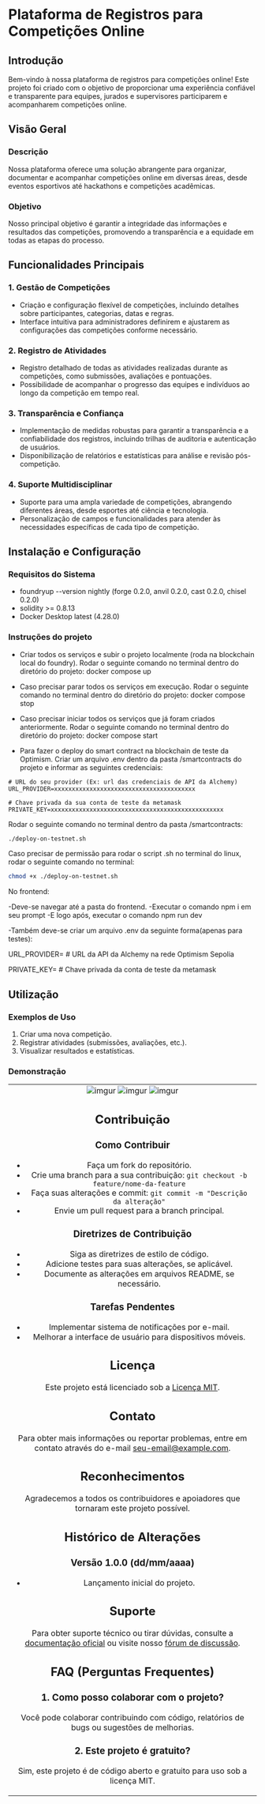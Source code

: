 # Plataforma de Registros para Competições Online

## Introdução

Bem-vindo à nossa plataforma de registros para competições online! Este projeto foi criado com o objetivo de proporcionar uma experiência confiável e transparente para equipes, jurados e supervisores participarem e acompanharem competições online.

## Visão Geral

### Descrição
Nossa plataforma oferece uma solução abrangente para organizar, documentar e acompanhar competições online em diversas áreas, desde eventos esportivos até hackathons e competições acadêmicas.

### Objetivo
Nosso principal objetivo é garantir a integridade das informações e resultados das competições, promovendo a transparência e a equidade em todas as etapas do processo.

## Funcionalidades Principais

### 1. Gestão de Competições
- Criação e configuração flexível de competições, incluindo detalhes sobre participantes, categorias, datas e regras.
- Interface intuitiva para administradores definirem e ajustarem as configurações das competições conforme necessário.

### 2. Registro de Atividades
- Registro detalhado de todas as atividades realizadas durante as competições, como submissões, avaliações e pontuações.
- Possibilidade de acompanhar o progresso das equipes e indivíduos ao longo da competição em tempo real.

### 3. Transparência e Confiança
- Implementação de medidas robustas para garantir a transparência e a confiabilidade dos registros, incluindo trilhas de auditoria e autenticação de usuários.
- Disponibilização de relatórios e estatísticas para análise e revisão pós-competição.

### 4. Suporte Multidisciplinar
- Suporte para uma ampla variedade de competições, abrangendo diferentes áreas, desde esportes até ciência e tecnologia.
- Personalização de campos e funcionalidades para atender às necessidades específicas de cada tipo de competição.

## Instalação e Configuração

### Requisitos do Sistema
- foundryup --version nightly (forge 0.2.0, anvil 0.2.0, cast 0.2.0, chisel 0.2.0)
- solidity >= 0.8.13
- Docker Desktop latest (4.28.0)

### Instruções do projeto
-  Criar todos os serviços e subir o projeto localmente (roda na blockchain local do foundry).
Rodar o seguinte comando no terminal dentro do diretório do projeto:
docker compose up

- Caso precisar parar todos os serviços em execução.
Rodar o seguinte comando no terminal dentro do diretório do projeto:
docker compose stop

- Caso precisar iniciar todos os serviços que já foram criados anteriormente.
Rodar o seguinte comando no terminal dentro do diretório do projeto:
docker compose start

- Para fazer o deploy do smart contract na blockchain de teste da Optimism.
Criar um arquivo .env dentro da pasta /smartcontracts do projeto e informar as seguintes credenciais:
```env
# URL do seu provider (Ex: url das credenciais de API da Alchemy)
URL_PROVIDER=xxxxxxxxxxxxxxxxxxxxxxxxxxxxxxxxxxxxxxxx

# Chave privada da sua conta de teste da metamask
PRIVATE_KEY=xxxxxxxxxxxxxxxxxxxxxxxxxxxxxxxxxxxxxxxxxxxxxxxxx
```
Rodar o seguinte comando no terminal dentro da pasta /smartcontracts:
```bash
./deploy-on-testnet.sh
```
Caso precisar de permissão para rodar o script .sh no terminal do linux, rodar o seguinte comando no terminal:
```bash
chmod +x ./deploy-on-testnet.sh
```

No frontend:

-Deve-se navegar até a pasta do frontend.
-Executar o comando npm i em seu prompt
-E logo após, executar o comando npm run dev

-Também deve-se criar um arquivo .env da seguinte forma(apenas para testes):

URL_PROVIDER= # URL da API da Alchemy na rede Optimism Sepolia

PRIVATE_KEY= # Chave privada da conta de teste da metamask


## Utilização

### Exemplos de Uso
1. Criar uma nova competição.
2. Registrar atividades (submissões, avaliações, etc.).
3. Visualizar resultados e estatísticas.

### Demonstração
<table align="center">
  <tr>
     <td align="center">
  <img src="https://i.imgur.com/b7IpmGk.png" alt="imgur"/>
  <img src="https://i.imgur.com/EJtuvsa.png" alt="imgur"/>
  <img src="https://i.imgur.com/EyuSvxC.png" alt="imgur"/>
   

## Contribuição

### Como Contribuir
- Faça um fork do repositório.
- Crie uma branch para a sua contribuição: `git checkout -b feature/nome-da-feature`
- Faça suas alterações e commit: `git commit -m "Descrição da alteração"`
- Envie um pull request para a branch principal.

### Diretrizes de Contribuição
- Siga as diretrizes de estilo de código.
- Adicione testes para suas alterações, se aplicável.
- Documente as alterações em arquivos README, se necessário.

### Tarefas Pendentes
- Implementar sistema de notificações por e-mail.
- Melhorar a interface de usuário para dispositivos móveis.

## Licença

Este projeto está licenciado sob a [Licença MIT](https://opensource.org/licenses/MIT).

## Contato

Para obter mais informações ou reportar problemas, entre em contato através do e-mail [seu-email@example.com](mailto:seu-email@example.com).

## Reconhecimentos

Agradecemos a todos os contribuidores e apoiadores que tornaram este projeto possível.

## Histórico de Alterações

### Versão 1.0.0 (dd/mm/aaaa)
- Lançamento inicial do projeto.

## Suporte

Para obter suporte técnico ou tirar dúvidas, consulte a [documentação oficial](link-para-documentacao) ou visite nosso [fórum de discussão](link-para-forum).

## FAQ (Perguntas Frequentes)

### 1. Como posso colaborar com o projeto?
Você pode colaborar contribuindo com código, relatórios de bugs ou sugestões de melhorias.

### 2. Este projeto é gratuito?
Sim, este projeto é de código aberto e gratuito para uso sob a licença MIT.
